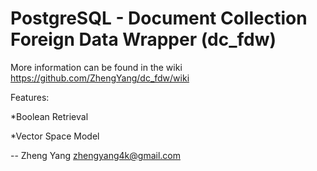 PostgreSQL - Document Collection Foreign Data Wrapper (dc_fdw)
=====================================================

More information can be found in the wiki https://github.com/ZhengYang/dc_fdw/wiki

Features: 

*Boolean Retrieval

*Vector Space Model

--
Zheng Yang
zhengyang4k@gmail.com